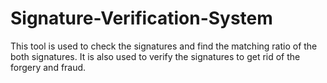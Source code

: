 # Signature-Verification-System
This tool is used to check the signatures and find the matching ratio of the both signatures. It is also used to verify the signatures to get rid of the forgery and fraud.
